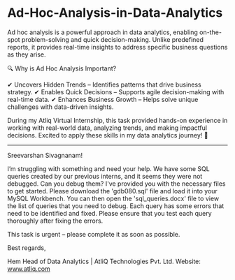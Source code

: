 # Ad-Hoc-Analysis-in-Data-Analytics

Ad hoc analysis is a powerful approach in data analytics, enabling on-the-spot problem-solving and quick decision-making. Unlike predefined reports, it provides real-time insights to address specific business questions as they arise.

🔍 Why is Ad Hoc Analysis Important?

✔ Uncovers Hidden Trends – Identifies patterns that drive business strategy.
✔ Enables Quick Decisions – Supports agile decision-making with real-time data.
✔ Enhances Business Growth – Helps solve unique challenges with data-driven insights.

During my Atliq Virtual Internship, this task provided hands-on experience in working with real-world data, analyzing trends, and making impactful decisions. Excited to apply these skills in my data analytics journey! 🚀

---

Sreevarshan Sivagnanam!

I’m struggling with something and need your help. We have some SQL queries created by our previous interns, and it seems they were not debugged. Can you debug them?
I've provided you with the necessary files to get started. Please download the 'gdb080.sql' file and load it into your MySQL Workbench. You can then open the 'sql_queries.docx' file to view the list of queries that you need to debug. Each query has some errors that need to be identified and fixed. Please ensure that you test each query thoroughly after fixing the errors.

This task is urgent – please complete it as soon as possible.

Best regards,

Hem
Head of Data Analytics | AtliQ Technologies Pvt. Ltd.
Website: www.atliq.com
